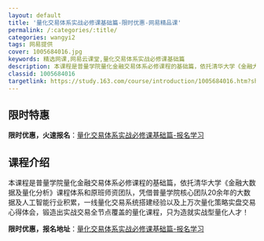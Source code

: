 ```yaml
---
layout: default
title: '量化交易体系实战必修课基础篇-限时优惠-网易精品课'
permalink: /:categories/:title/
categories: wangyi2
tags: 网易提供
cover: 1005684016.jpg
keywords: 精选网课,网易云课堂,量化交易体系实战必修课基础篇
description: 本课程是普量学院量化金融交易体系必修课程的基础篇，依托清华大学《金融大数据及量化分析》课程体系和原班师资团队，凭借普量学
classid: 1005684016
targetlink: https://study.163.com/course/introduction/1005684016.htm?share=1&shareId=1025206652&utm_campaign=share&utm_medium=iphoneShare&utm_source=&utm_u=1025206652
---
```


## 限时特惠

**限时优惠，火速报名**：[量化交易体系实战必修课基础篇-报名学习](https://study.163.com/course/introduction/1005684016.htm?share=1&shareId=1025206652&utm_campaign=share&utm_medium=iphoneShare&utm_source=&utm_u=1025206652)

## 课程介绍

本课程是普量学院量化金融交易体系必修课程的基础篇，依托清华大学《金融大数据及量化分析》课程体系和原班师资团队，凭借普量学院核心团队20余年的大数据及人工智能行业积累，一线量化交易系统搭建经验以及上万次量化策略实盘交易心得体会，锻造出实战交易全节点覆盖的量化课程，只为造就实战型量化人才！

**限时优惠，报名地址**：[量化交易体系实战必修课基础篇-报名学习](https://study.163.com/course/introduction/1005684016.htm?share=1&shareId=1025206652&utm_campaign=share&utm_medium=iphoneShare&utm_source=&utm_u=1025206652)

